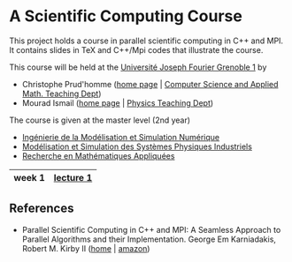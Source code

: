 # A Scientific Computing Course #

This project holds a course in parallel scientific computing in C++ and MPI. It contains slides in TeX and C++/Mpi codes that illustrate the course.

This course will be held at the [Université  Joseph Fourier Grenoble 1](http://www.ujf-grenoble.fr) by
  * Christophe Prud'homme ([home page](http://ljk.imag.fr/membres/Christophe.Prudhomme/) | [Computer Science and Applied Math. Teaching Dept](http://ufrima.imag.fr))
  * Mourad Ismail ([home page](http://www-lsp.ujf-grenoble.fr/equipe/dyfcom/ismail/) | [Physics Teaching Dept](http://web.ujf-grenoble.fr/PHY/accueil/index.phtml))

The course is given at the master level (2nd year)
  * [Ingénierie de la Modélisation et Simulation Numérique](http://ljk.imag.fr/membres/Eric.Blayo/IMSN/)
  * [Modélisation et Simulation des Systèmes Physiques Industriels](http://web.ujf-grenoble.fr/PHY/enseignement/master/professionnel/modelisation.phtml)
  * [Recherche en Mathématiques Appliquées ](http://ljk.imag.fr/M2MA/)

| week 1 | [lecture 1](http://scicomp.googlecode.com/files/scicomp-lecture1.pdf) |
|:-------|:----------------------------------------------------------------------|

## References ##

  * Parallel Scientific Computing in C++ and MPI: A Seamless Approach to Parallel Algorithms and their Implementation. George Em Karniadakis, Robert M. Kirby II ([home](http://www.cfm.brown.edu/crunch/books.html#mpi) | [amazon](http://www.amazon.com/Parallel-Scientific-Computing-C++-Implementation/dp/0521520800/ref=sr_1_1?ie=UTF8&s=books&qid=1195550321&sr=8-1))